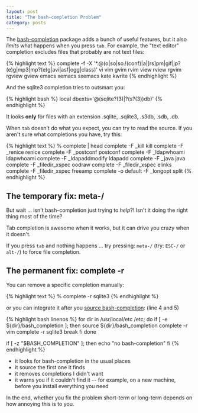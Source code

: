 ```yaml
---
layout: post
title: "The bash-completion Problem"
category: posts
---
```


The [bash-completion](http://bash-completion.alioth.debian.org/) package adds
a bunch of useful features, but it also *limits* what happens when you press `tab`.
For example, the "text editor" completion excludes files that probably are not text files:

{% highlight text %}
complete -f -X '*.@(o|so|so.!(conf)|a|[rs]pm|gif|jp?(e)g|mp3|mp?(e)g|avi|asf|ogg|class)' vi vim gvim rvim view rview rgvim rgview gview emacs xemacs sxemacs kate kwrite
{% endhighlight %}

And the sqlite3 completion tries to outsmart you:

{% highlight bash %}
local dbexts='@(sqlite?(3)|?(s?(3))db)'
{% endhighlight %}

It looks **only** for files with an extension .sqlite, .sqlite3, .s3db, .sdb, .db.

When `tab` doesn't do what you expect, you can try to read the source. If
you aren't sure what completions you have, try this:

{% highlight text %}
% complete | head
complete -F _kill kill
complete -F _renice renice
complete -F _postconf postconf
complete -F _ldapwhoami ldapwhoami
complete -F _ldapaddmodify ldapadd
complete -F _java java
complete -F _filedir_xspec oodraw
complete -F _filedir_xspec elinks
complete -F _filedir_xspec freeamp
complete -o default -F _longopt split
{% endhighlight %}


## The temporary fix: meta-/

But wait ... isn't bash-completion just trying to _help_?! Isn't it doing the
right thing most of the time?

Tab completion is awesome when it works, but it can drive you crazy when it doesn't.

If you press `tab` and nothing happens ... try pressing: `meta-/`
(try: `ESC-/` or `alt-/`) to force file completion.


## The permanent fix: complete -r

You can remove a specific completion manually:

{% highlight text %}
% complete -r sqlite3
{% endhighlight %}

or you can integrate it after you [source bash-completion](https://github.com/jpalardy/dotfiles/blob/master/bash/completion/bash.bash): (line 4 and 5)

{% highlight bash linenos %}
for dir in /usr/local/etc /etc; do
  if [ -e ${dir}/bash_completion ]; then
    source ${dir}/bash_completion
    complete -r vim
    complete -r sqlite3
    break
  fi
done

if [ -z "$BASH_COMPLETION" ]; then
  echo "no bash-completion"
fi
{% endhighlight %}

* it looks for bash-completion in the usual places
* it source the first one it finds
* it removes completions I didn't want
* it warns you if it couldn't find it -- for example, on a new machine, before you install everything you need

In the end, whether you fix the problem short-term or long-term depends on how
annoying this is to you.

